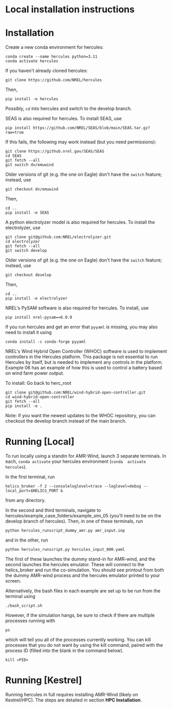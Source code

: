 # Local installation instructions


# Installation
Create a new conda environment for hercules:
```
conda create --name hercules python=3.11
conda activate hercules
```

If you haven't already cloned hercules:
```
git clone https://github.com/NREL/hercules
```
Then,
```
pip install -e hercules
```
Possibly, `cd` into hercules and switch to the 
develop branch.


SEAS is also required for hercules. To install 
SEAS, use

``` pip install https://github.com/NREL/SEAS/blob/main/SEAS.tar.gz?raw=true ```

If this fails, the following may work instead (but you need permissions):


```
git clone https://github.nrel.gov/SEAS/SEAS
cd SEAS
git fetch --all
git switch dv/emuwind
```
Older versions of git (e.g. the one on Eagle) don't have the `switch` feature; instead, use 
```
git checkout dv/emuwind
```
Then,
```
cd ..
pip install -e SEAS
```

A python electrolyzer model is also required for hercules. To install 
the electrolyzer, use

```
git clone git@github.com:NREL/electrolyzer.git
cd electrolyzer
git fetch --all
git switch develop
```
Older versions of git (e.g. the one on Eagle) don't have the `switch` feature; instead, use 
```
git checkout develop
```
Then,
```
cd ..
pip install -e electrolyzer
```

NREL's PySAM software is also required for hercules. To install, use 
```
pip install nrel-pysam==6.0.0
```

If you run hercules and get an error that `pyyaml` is missing, you may also need to install it using
```
conda install -c conda-forge pyyaml
```

NREL's Wind Hybrid Open Controller (WHOC) software is used to implement controllers in the Hercules platform. This package is not essential to run Hercules by itself, but is needed to implement any controls in the platform. Example 06 has an example of how this is used to control a battery based on wind farm power output.

To install:
Go back to herc_root

```
git clone git@github.com:NREL/wind-hybrid-open-controller.git
cd wind-hybrid-open-controller
git fetch --all
pip install -e .
```
Note: if you want the newest updates to the WHOC repository, you can checkout the develop branch instead of the main branch.
<!--
# Other steps for era 5
Now need to add a file called APIKEY which contains the API Key you'll find in your data.planetos account

The instructions said to place it in the folder
OpenOA/operational_analysis/toolkits

But I found I also had to copy it down to here:
/Users/pfleming/opt/anaconda3/envs/hercules/lib/python3.8/site-packages/operational_analysis/toolkits/

Col
-->

# Running [Local]

To run locally using a standin for AMR-Wind, launch 3 separate 
terminals. In each, `conda activate` your hercules environment (`conda 
activate hercules`). 

In the first terminal, run
```
helics_broker -f 2 --consoleloglevel=trace --loglevel=debug --local_port=$HELICS_PORT &
```
from any directory.

In the second and third terminals, navigate to 
hercules/example_case_folders/example_sim_05 (you'll need to be on the 
develop branch of hercules). Then, in one of these 
terminals, run 
```
python hercules_runscript_dummy_amr.py amr_input.inp
```
and in the other, run
```
python hercules_runscript.py hercules_input_000.yaml
```

The first of these launches the dummy stand-in for AMR-wind, and the second 
launches the hercules emulator. These will connect to the helics_broker and 
run the co-simulation. You should see printout from both the dummy AMR-wind 
process and the hercules emulator printed to your screen.


Alternatively, the bash files in each example are set up to be run from the terminal using 
```
./bash_script.sh
```
However, if the simulation hangs, be sure to check if there are multiple processes running with 
```
ps
```
which will tell you all of the processes currently working.  You can kill processes that you do not want by using the kill command, paired with the process ID (filled into the blank in the command below).
```
kill <PID>
```

<!--
In 4 different terminals with location set to hercules/, type the following commands
(This is more and more out of date)

- Terminal 1: `python control_center.py`
- Terminal 2: `python testclient.py`
- Terminal 3: `python vis_client.py`
- Terminal 4: `python front_end_dash.py`
-->

# Running [Kestrel]

Running hercules in full requires installing AMR-Wind (likely on Kestrel/HPC).
The steps are detailed in section **HPC Installation**.
<!--

below, and assume that you have already installed 
the other parts of hercules as described above under **Installation**. 
-->


<!--
```bash
    # After connecting to eagle, reconnect or start a new screen (helpful for disconnects)
    # To detach later while keeping session: ctrl+a d
    screen -r emulator # If already exists, otherwise: screen -S emulator

    # Next request nodes, in my case I use a saved alias from Matt C
    interactive_4node_high # Requesting 4 nodes

    # When you have the interactive node, note the name of the node in the command line, 
    # You will need this, it will be something like rXXXnXX or something

    # Once these are granted can run AMRWind, first need to call the setup function
    # Defined in your .bashrc or .bash_profile:
    # amr_env_emulator <- what I used to do
    module purge
    module load helics
    --or--
    module load helics/helics-3.1.0_openmpi
    
    module load netcdf-c/4.7.3/gcc-mpi

    # Go to the AMR-Wind case folder
    cd test_folder

    # When ready to run AMR wind, something like:
    # srun -n 144 amr_wind input.i # Where 144 comes from nodes=4 * 36
    mpirun -n 1 ~/c2c/amr-wind/build/amr_wind input.i
    --or--
    mpirun -n 1 /projects/aumc/mbrazell/amr-wind/build4/amr_wind input.i
    
```

### Setting up tunnel for serving the front end
```bash
    # Use the name of the node in the command, run locally from your machine
    # In a new terminal
    ssh -L 8050:rXXXnXX:8050 el1.hpc.nrel.gov
```

### Running the python codes
```bash
    # Will now need 4 additional terminals logged into eagle, in each case:

    # ssh all 4 into the same node
    ssh rXXXnXX

    # Probably you then need to setup your conda environment, in my case 
    # I call a function saved to my profile
    hercules_go

    # Launch the helics broker
    helics_broker -f 2

    # Finally launch one of these in each terminal
    python control_center.py
    # OR #
    python vis_client.py
    # OR #
    python front_end_dash.py
```

### Final setps
```bash
    # If not already running, run amr_wind

    # The terminal running front_end_dash.py will show a web address
    # Enter that address into a web browser on your local machine
```
-->